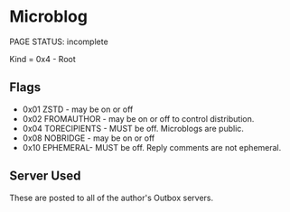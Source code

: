 # Microblog

<status>PAGE STATUS: incomplete</status>

Kind = 0x4 - Root

## Flags

* 0x01 ZSTD - may be on or off
* 0x02 FROMAUTHOR - may be on or off to control distribution.
* 0x04 TORECIPIENTS - MUST be off. Microblogs are public.
* 0x08 NOBRIDGE - may be on or off
* 0x10 EPHEMERAL- MUST be off. Reply comments are not ephemeral.

## Server Used

These are posted to all of the author's Outbox servers.
